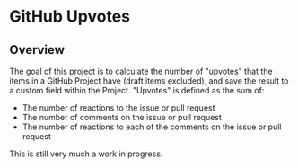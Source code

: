 # GitHub Upvotes

## Overview

The goal of this project is to calculate the number of "upvotes" that the items in a GitHub Project have (draft items excluded), and save the result to a custom field within the Project. "Upvotes" is defined as the sum of:

* The number of reactions to the issue or pull request
* The number of comments on the issue or pull request
* The number of reactions to each of the comments on the issue or pull request

This is still very much a work in progress.
